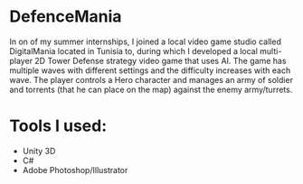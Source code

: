 # DefenceMania
In on of my summer internships, I joined a local video game studio called DigitalMania located in Tunisia to, during which I developed a local multi-player 2D Tower Defense strategy video game that uses AI. The game has multiple waves with different settings and the difficulty increases with each wave. The player controls a Hero character and manages an army of soldier and torrents (that he can place on the map) against the enemy army/turrets.

# Tools I used:
- Unity 3D
- C#
- Adobe Photoshop/Illustrator
